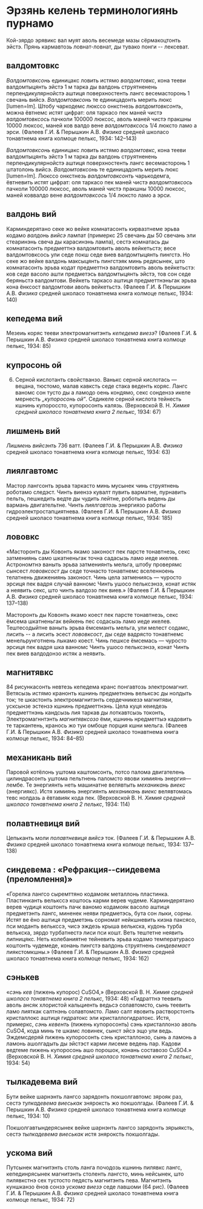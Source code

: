 # Эрзянь келень терминологиянь пурнамо

Кой-зярдо эрявикс вал муят аволь весемеде мазы сёрмакоцтонть эйстэ. Прянь кармавтозь ловнат-ловнат, ды тувако понги -- лексеват.

## **валдомтовкс**
*Валдомтовксонь* единицакс ловить истямо *валдомтовкс*, кона тееви валдомтыцянть эйстэ 1 м тарка ды валдонь струятненень перпендикулярнойстэ аштиця поверхностенть лангс весемасторонь 1 свечань вийсэ.
*Валдомтовксонь* те единицадонть мерить люкс [lumen=lm].
Штобу чаркодемс люкссо онкстнезь *валдомтовксонть*, можна ёвтнемс истят цифрат: оля таркасо пек маней чистэ *валдомтовксось* пачколи 100000 люксос, аволь маней чистэ пракшны 10000 люксос, маней ков валдо вене *валдомтовксось* 1/4 люксто ламо а эрси.
(Фалеев Г.И. & Перышкин А.В. *Физика* средней школасо тонавтнема книга колмоце пелькс, 1934: 142–143)
>>
*Валдомтовксонь* единицакс ловить истямо *валдомтовкс*, кона тееви валдомтыцянть эйстэ 1 м тарка ды валдонь струятненень перпендикулярнойстэ аштиця поверхностенть лангс весемасторонь 1 штатолонь вийсэ.
*Валдомтовксонь* те единицадонть мерить люкс [lumen=lm].
Люкссо онкстнезь *валдомтовксонть* чарькодемга, ёвтневить истят цифрат: оля таркасо пек маней чистэ *валдомтовксось* пачколи 100000 люксос, аволь маней чистэ пракшны 10000 люксос, маней коввалдо вене *валдомтовксось* 1/4 люксто ламо а эрси.

## валдонь вий
Карминдерятано секе жо вейке комнатасонть кирвазтнеме эрьва кодамо *валдонь вийсэ* лампат (примеркс 25 свечань ды 50 свечань эли стеаринэнь свеча ды карасинэнь лампа), сестэ комнатась ды комнатасонть предметтнэ валдомтовить аволь вейкетьстэ; весе валдомтовксось ули седе покш седе виев валдомтыцянть пингстэ. Но секе жо вейке валдонь максыцянть пингстэяк минь редясынек, што комнатасонть эрьва кодат предметтнэ валдомтовить аволь вейкетьстэ: ков седе васоло ашти предметэсь валдомтыцянть эйстэ, тов сон седе беряньстэ валдомтови. Вейкеть таркасо аштиця предметтнэньгак эрьва кона ёнксост валдомтови аволь вейкетьстэ.
(Фалеев Г.И. & Перышкин А.В. *Физика* средней школасо тонавтнема книга колмоце пелькс, 1934: 140)

## кепедема вий
Мезеиь коряс тееви электромагнитэнть *кепедема виезэ*?
(Фалеев Г.И. & Перышкин А.В. *Физика* средней школасо тонавтнема книга колмоце пелькс, 1934: 85)

## купросонь ой
6. Серной кислотанть свойстванзо. Ванькс серной кислотась — вецана, тюстомо, малав кавксть седе стака веденть коряс. Лангс ваномс сон тусто ды а ламодо оень кондямо, секс сондензэ икеле мернесть *„купоросонь ой“*. Седикеле серной кислота тейнесть кшнинь купороссто, купоросонть калязь.
(Верховской В. Н. *Химия средней школасо тонавтнема книга 2 пелькс*, 1934: 67)


## лишмень вий
*Лишмень вийсэнть* 736 ватт.
(Фалеев Г.И. & Перышкин А.В. *Физика* средней школасо тонавтнема книга колмоце пелькс, 1934: 63)

## лиялгавтомс
Мастор лангсонть эрьва таркасто минь мусынек чинь струятнень роботамо следэст. Чинть виензэ кувалт пувить варматне, пурнавить пельть, пешкедить ведте ды чудить лейтне, роботыть ведень ды вармань двигательтне. Чинть *лиялгавтозь* энергиязо работы гидроэлектростапциятнева.
(Фалеев Г.И. & Перышкин А.В. *Физика* средней школасо тонавтнема книга колмоце пелькс, 1934: 185)


## лововкс

«Масторонть ды Ковонть якамо законост пек парсте тонавтнезь, секс затмениянь само шкатненьгак точна садасызь ламо иеде икелев. Астрономтнэ ваныть эрьва затмениянть мельга, штобу проверямс сынсест *лововксост* ды седе точнасто тонавтнемс вселенноень телатнень движениянь законост. Чинь цела затмениясь — чуросто эрсиця пек вадря случай ванномс Чинть ушосо пельксэнзэ, конат истяк а неявить секс, што чинть валдозо пек виев.»
(Фалеев Г.И. & Перышкин А.В. *Физика* средней школасо тонавтнема книга колмоце пелькс, 1934: 137–138)
>>
Масторонть ды Ковонть якамо коест пек парсте тонавтнезь, секс ёмсема шкатненьгак вейкень пес содасызь ламо иеде икелев. Тештесодыйтне ваныть эрьва ёмсеманть мельга, ули мелест содамс, лисить -- а лисить эсест *лововксост*, ды седе вадрясто тонавтнемс менельрунготнень лыкамо коест. Чинь пешксе ёмсемась — чуросто эрсиця пек вадря шка ванномс Чинть ушосо пельксэнзэ, конат Чинть пек виев валдодонзо истяк а неявить.

## магнитявкс
84 рисункасонть невтезь кепедема кранс понгавтозь электромагнит. Ветясызь истямо кранонть кшнинь предметнэнь вельксэс ды нолдыть ток; те шкастонть электромагнитэнть сердечникезэ магнитяви, усксынзе эстензэ кшнинь предметтнэнь. Цела куця кеиедезь предметтнэнь кандсызь лия таркав ды лоткавтсызь токонть, Электромагннтэнть *магнитявксозо* ёми, кшнинь нредметтыэ кадовить те таркантень, кранось жо туи омбоце порция кшни мельга.
(Фалеев Г.И. & Перышкин А.В. *Физика* средней школасо тонавтнема книга колмоце пелькс, 1934: 84–85)

## механикань вий
Паровой котёлонь уштома каштомсонть, потсо палома двигателень цилиндрасонть уштома пельтнень паломсто явови химиянь энергия—лембе. Те энергиянть неть машинатне велявтыть *механикань виекс* (энергиякс). Истя химиянь энергиянть *механикань виекс* велявтомась тевс нолдазь а ёвтавияк кода пек.
(Верховской В. Н. *Химия средней школасо тонавтнема книга 2 пелькс*, 1934: 114)


## полавтневиця вий
Цепьканть моли *полавтневиця вийсэ* ток.
(Фалеев Г.И. & Перышкин А.В. *Физика* средней школасо тонавтнема книга колмоце пелькс, 1934: 137–138)

## синдевема : «Рефракция--сиидевема (преломлення)»

«Горелка лангсо сыремттяно кодамояк металлонь пластинка. Пластинканть велькссэ коштось карми верев чудеме. Карминдерятано верев чудиця коштонть пачк ваномо кодамояк васоло аштиця предметэнть лангс, миненек неяви предметэсь, бута сон лыки, сорны. Истят ве ёно аштиця предметэнь сорномат нейкшневить кизна паксясо, пси моданть велькссэ, чисэ эждезь крыша велькска, кудонь турба велькска, зярдо турбатнестэ лиси пси кошт. Веть тештетне неявить липницякс. Неть колебаниятне тейневить эрьва кодамо температурасо коштонть чудемеде, конань пингстэ валдонь струятнень *синдевемаст* лиякстомкшны.»
(Фалеев Г.И. & Перышкин А.В. *Физика* средней школасо тонавтнема книга колмоце пелькс, 1934: 162)

## сэнькев
«*сэнь кев* (пижень купорос) CuSO4,»
(Верховской В. Н. *Химия средней школасо тонавтнема книга 2 пелькс*, 1934: 48)
«Гидраттнэ теевить аволь ансяк хлористой кальциенть ведьсэ солавтомсто, сынь теевить ламо лияткак салтнэнь солавтомсто. Ламо салт явовить растворстонть кристаллокс аштиця гидратокс эли кристаллогидратокс. Истя, примеркс, *сэнь кевенть* (пижень купоросонть) сэнь кристаллонзо аволь CuSO4, кода минь те шкамс ловинек, сынст эйсэ эщо ули ведь. Эждемсдеряй пижень купоросонть сэнь кристаллонзо, сынь а ламонь а ламонь ашолгадыть ды эйстэст карми лисеме ведень пар. Кадови ведтеме пижень купоросонь ашо порошок, конань составозо CuSO4.»
(Верховской В. Н. *Химия средней школасо тонавтнема книга 2 пелькс*, 1934: 54)


## тылкадевема вий
Бути вейке шарнэнть лангсо зарядонть покшолгавтомс зярояк раз, сестэ *тулкадевема виеськак* зняроксть жо покшолгады.
(Фалеев Г.И. & Перышкин А.В. *Физика* средней школасо тонавтнема книга колмоце пелькс, 1934: 10)
>>
Покшолгавтындерясынек вейке шарнэнть лангсо зарядонть зярыяксть, сестэ *тылкадевема виеськак* истя зняроксть покшолгады.

## ускома вий
Путсынек магнитэнть столь ланга почодозь кшнинь пилявкс лангс, кепединрясынек магнитэнть столенть лангсто, минь нейсынек, што пилявкстнэ сех тустосто педясть магнитэнть пева. Магнитэнть куншканзо ёнов сонзэ *ускома виезэ* седе лавшоми (64 рис).
(Фалеев Г.И. & Перышкин А.В. *Физика* средней школасо тонавтнема книга колмоце пелькс, 1934: 72)
